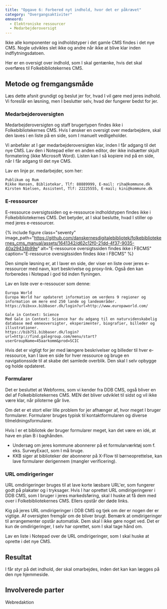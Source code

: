 ```yaml
---
title: "Opgave 6: Forbered nyt indhold, hvor det er påkrævet"
category: "Overgangsaktiviter"
emneord:
  - Elektroniske ressourcer
  - Medarbejderoversigt
---
```

Ikke alle komponenter og indholdstyper i det gamle CMS findes i det nye CMS. Nogle udvikles slet ikke og andre når ikke at blive klar inden indflytningsdatoen.

Her er en oversigt over indhold, som I skal gentænke, hvis det skal overføres til Folkebibliotekernes CMS. 

## Metode og fremgangsmåde
Læs dette afsnit grundigt og beslut jer for, hvad I vil gøre med jeres indhold. Vi foreslår en løsning, men I beslutter selv, hvad der fungerer bedst for jer.

### Medarbejderoversigten
Medarbejderoversigten og staff brugertypen findes ikke i Folkebibliotekernes CMS. Hvis I ønsker en oversigt over medarbejdere, skal den laves i en liste på en side, som I manuelt vedligeholder.

Vi anbefaler at I gør medarbejderoversigten klar, inden I får adgang til det nye CMS. Lav den i Notepad eller en anden editor, der ikke indsætter skjult formatering (ikke Microsoft Word). Listen kan I så kopiere ind på en side, når I får adgang til det nye CMS.

Lav en linje pr. medarbejder, som her:
```
Publikum og Rum
Rikke Hansen, Bibliotekar, Tlf: 88889999, E-mail: riha@kommune.dk
Kirsten Nielsen, Assistent, Tlf: 22225555, E-mail; kini@kommune.dk

```
### E-ressourcer
E-ressource oversigtssiden og e-ressource indholdstypen findes ikke i Folkebibliotekernes CMS. Det betyder, at I skal beslutte, hvad I stiller op med jeres e-ressourcer.

{% include figure class="seventy" image_path="https://github.com/danskernesdigitalebibliotek/folkebibliotekernes_cms_manual/assets/1641342/d62c12f0-21dd-4f37-9035-40a29434b99e" alt="E-ressource oversigtssiden findes ikke i FBCMS" caption="E-ressource oversigtssiden findes ikke i FBCMS" %}

Den simple løsning er, at I laver en side, der viser en liste over jeres e-ressourcer med navn, kort beskrivelse og proxy-link. Også den kan forberedes i Notepad i god tid inden flyningen.

Lav en liste over e-ressoucer som denne:
```
Europa World
Europa World har opdateret information om verdens 9 regioner og information om mere end 250 lande og landeområder.
https://bibxxx.bibbaser.dk/login?url=http://www.europaworld.com/

Gale in Context: Science
Med Gale in Context: Science har du adgang til en naturvidenskabelig database med emneoversigter, eksperimenter, biografier, billeder og illustrationer.
https://bib751.bibbaser.dk/login?url=http://find.galegroup.com/menu/start?userGroupName=45aarkomm&prod=SCIC

```
Hvis det er vigtigt for jer med længere beskrivelser og billeder til hver e-ressource, kan I lave en side for hver ressource og bruge en navigationsside til at skabe det samlede overblik. Den skal I selv opbygge og holde opdateret. 

### Formularer
Det er besluttet at Webforms, som vi kender fra DDB CMS, også bliver en del af Folkebibliotekernes CMS. MEN det bliver udviklet til sidst og vil ikke være klar, når piloterne går live. 

Om det er et stort eller lille problem for jer afhænger af, hvor meget I bruger formularer.
Formularer bruges typisk til kontaktformularen og diverse tilmeldningsformularer. 

Hvis I er et bibliotek der bruger formularer meget, kan det være en idé, at have en plan B i baghånden.
- Undersøg om jeres kommune abonnerer på et formularværktøj som f. eks. SurveyExact, som I må bruge.
- KKB siger at biblioteker der abonnerer på X-Flow til børneoprettelse, kan lave formularer derigennem (mangler verificering).


### URL omdirigeringer
URL omdirigeringer bruges til at lave korte læsbare URL'er, som fungerer godt på plakater og i tryksager.
Hvis I har oprettet URL omdirigeringerer i DDB CMS, som I bruger i jeres markedsføring, skal I huske at få dem med over i Folkebibliotekernes CMS. Ellers opstår der døde links. 

Kig på jeres URL omdirigeringer i DDB CMS og tjek om der er nogen der er vigtige. Af oversigten fremgår om de bliver brugt. Bemærk at omdirigeringer til arrangementer opstår automatisk. Dem skal I ikke gøre noget ved. Det er kun de omdirigeringer, I selv har oprettet, som I skal tage hånd om.

Lav en liste i Notepad over de URL omdirigeringer, som I skal huske at oprette i det nye CMS.

## Resultat ##
I får styr på det indhold, der skal omarbejdes, inden det kan kan lægges på den nye hjemmeside. 

## Involverede parter ##
Webredaktion
